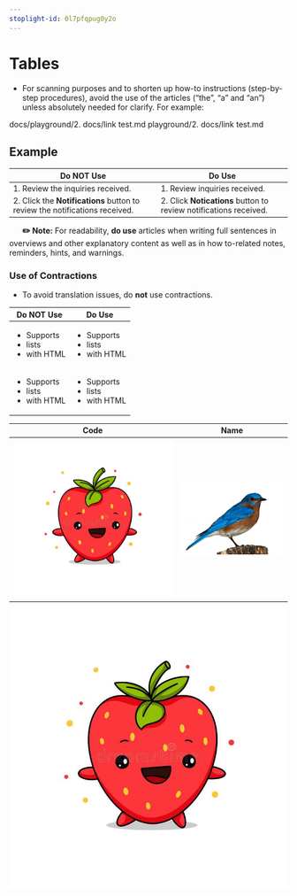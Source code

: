 ```yaml
---
stoplight-id: 0l7pfqpug0y2o
---
```


# Tables

- For scanning purposes and to shorten up how-to instructions (step-by-step procedures), avoid the use of the articles (“the”, “a” and “an”) unless absolutely needed for clarify. For example:

docs/playground/2. docs/link test.md
playground/2. docs/link test.md

## Example
<!--title: "Table title"-->
| Do NOT Use | Do Use |
| ----- | ----- |
| 1.  Review the inquiries received. | 1. Review inquiries received.|
|2. Click the **Notifications** button to review the notifications received. | 2. Click **Notications** button to review notifications received. |

&nbsp; &nbsp; &nbsp; **✏️ Note:** For readability, **do use** articles when writing full sentences in overviews and other explanatory content as well as in how to-related notes, reminders, hints, and warnings.

### Use of Contractions

- To avoid translation issues, do **not** use contractions.

| Do **NOT** Use | Do Use |
| ----- | ----- |
| <ul><li>Supports</li><li>lists</li><li>with HTML</li></ul> | <ul><li>Supports</li><li>lists</li><li>with HTML</li></ul>| 
|<ul><li>Supports</li><li>lists</li><li>with HTML</li></ul> | <ul><li>Supports</li><li>lists</li><li>with HTML</li></ul> |


<!--title: "ID Type Code List" 
-->

**Code** | **Name** |
|---------|------------------------------------------|
|<!-- focus: false -->![a-strawberry.jpeg](../assets/images/a-strawberry.jpeg)|![bird.png](../assets/images/bird.png) 


<!-- focus: false -->
![a-strawberry.jpeg](../assets/images/a-strawberry.jpeg)